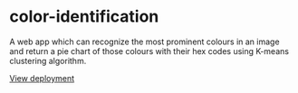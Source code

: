 # color-identification
A web app which can recognize the most prominent colours in an image and return a pie chart of those colours with their hex codes using K-means clustering algorithm. 

[View deployment](https://share.streamlit.io/rohankaran/color-identification)
